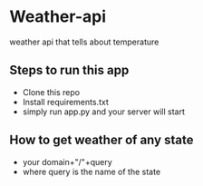 # Weather-api
weather api that tells about temperature

## Steps to run this app
* Clone this repo
* Install requirements.txt
* simply run app.py and your server will start

## How to get weather of any state
* your domain+"/"+query
* where query is the name of the state
